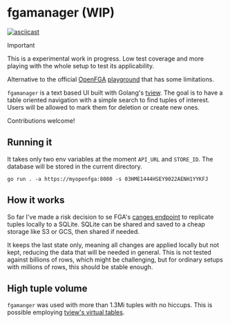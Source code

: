 # fgamanager (WIP)

[![asciicast](https://asciinema.org/a/642929.svg)](https://asciinema.org/a/642929)

> [!IMPORTANT]
> This is a experimental work in progress. Low test coverage and more playing with the whole setup to test
> its applicability.


Alternative to the official [OpenFGA](https://openfga.dev/) [playground](https://play.fga.dev/) that has some limitations.

`fgamanager` is a text based UI built with Golang's [tview](https://github.com/rivo/tview). The goal is to have a table oriented navigation with a simple search to find tuples of interest. Users will be allowed to mark them for deletion or create new ones. 

Contributions welcome!

## Running it

It takes only two env variables at the moment `API_URL` and `STORE_ID`. The database will be stored in the current directory.
```shell
go run . -a https://myopenfga:8080 -s 03HME1444HSEY9022AENH1YYKFJ 
```


## How it works

So far I've made a risk decision to se FGA's [canges endpoint](https://openfga.dev/api/service#/Relationship%20Tuples/ReadChanges) to replicate tuples locally to a SQLite. SQLite can be shared and saved to a cheap storage like S3 or GCS, then shared if needed.

It keeps the last state only, meaning all changes are applied locally but not kept, reducing the data that will be needed in general. This is not tested against billions of rows, which might be challenging, but for ordinary setups with millions of rows, this should be stable enough.

## High tuple volume
`fgamanger` was used with more than 1.3Mi tuples with no hiccups. This is possible employing [tview's virtual tables](https://github.com/rivo/tview/wiki/VirtualTable).
